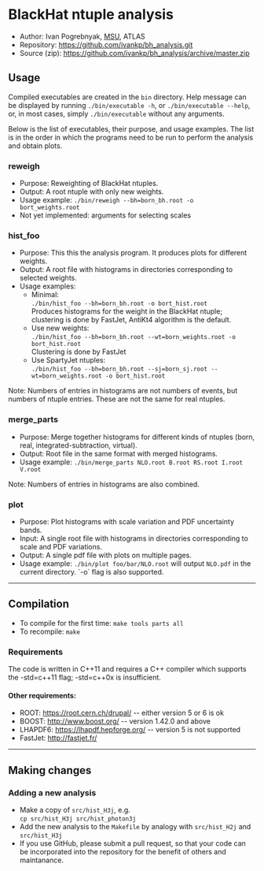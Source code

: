 # BlackHat ntuple analysis
* Author: Ivan Pogrebnyak, [MSU](http://www.pa.msu.edu/), ATLAS
* Repository: https://github.com/ivankp/bh_analysis.git
* Source (zip): https://github.com/ivankp/bh_analysis/archive/master.zip

## Usage

Compiled executables are created in the `bin` directory. Help message can be displayed by running `./bin/executable -h`, or `./bin/executable --help`, or, in most cases, simply `./bin/executable` without any arguments.

Below is the list of executables, their purpose, and usage examples. The list is in the order in which the programs need to be run to perform the analysis and obtain plots.

### reweigh
* Purpose: Reweighting of BlackHat ntuples.
* Output: A root ntuple with only new weights.
* Usage example: `./bin/reweigh --bh=born_bh.root -o bort_weights.root`
* Not yet implemented: arguments for selecting scales

### hist_foo
* Purpose: This this the analysis program. It produces plots for different weights.
* Output: A root file with histograms in directories corresponding to selected weights.
* Usage examples:
  * Minimal: <br />
    `./bin/hist_foo --bh=born_bh.root -o bort_hist.root` <br />
    Produces histograms for the weight in the BlackHat ntuple; clustering is done by FastJet, AntiKt4 algorithm is the default.
  * Use new weights: <br />
    `./bin/hist_foo --bh=born_bh.root --wt=born_weights.root -o bort_hist.root` <br />
    Clustering is done by FastJet
  * Use SpartyJet ntuples: <br />
    `./bin/hist_foo --bh=born_bh.root --sj=born_sj.root --wt=born_weights.root -o bort_hist.root`

Note: Numbers of entries in histograms are not numbers of events, but numbers of ntuple entries. These are not the same for real ntuples.

### merge_parts
* Purpose: Merge together histograms for different kinds of ntuples (born, real, integrated-subtraction, virtual).
* Output: Root file in the same format with merged histograms.
* Usage example: `./bin/merge_parts NLO.root B.root RS.root I.root V.root`

Note: Numbers of entries in histograms are also combined.

### plot
* Purpose: Plot histograms with scale variation and PDF uncertainty bands.
* Input: A single root file with histograms in directories corresponding to scale and PDF variations.
* Output: A single pdf file with plots on multiple pages.
* Usage example: `./bin/plot foo/bar/NLO.root` will output `NLO.pdf` in the current directory. \`-o` flag is also supported.

---

## Compilation
* To compile for the first time: `make tools parts all`
* To recompile: `make`

### Requirements
The code is written in C++11 and requires a C++ compiler which supports the -std=c++11 flag; \-std=c++0x is insufficient.

#### Other requirements:
* ROOT: <https://root.cern.ch/drupal/> -- either version 5 or 6 is ok
* BOOST: <http://www.boost.org/> -- version 1.42.0 and above
* LHAPDF6: <https://lhapdf.hepforge.org/> -- version 5 is not supported
* FastJet: <http://fastjet.fr/>

---

## Making changes

### Adding a new analysis
* Make a copy of `src/hist_H3j`, e.g. <br />
  `cp src/hist_H3j src/hist_photon3j`
* Add the new analysis to the `Makefile` by analogy with `src/hist_H2j` and `src/hist_H3j`
* If you use GitHub, please submit a pull request, so that your code can be incorporated into the repository for the benefit of others and maintanance.
